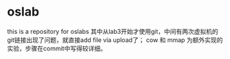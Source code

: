 # oslab
this is a repository for oslabs
其中从lab3开始才使用git，中间有两次虚拟机的git链接出现了问题，就直接add file via upload了；
cow 和 mmap 为额外实现的实验，步骤在commit中写得较详细。
